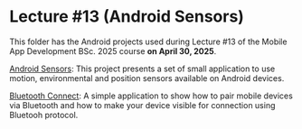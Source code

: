 # Lecture #13  (Android Sensors)

This folder has the Android projects used during Lecture #13 of the Mobile App Development BSc. 2025 course **on April 30, 2025**.

[Android Sensors](13-1_AndroidSensors): This project presents a set of small application to use motion, environmental and position sensors available on Android devices.

[Bluetooth Connect](13-2_BluetoothConnection): A simple application to show how to pair mobile devices via Bluetooth and how to make your device visible for connection using Bluetooh protocol.
